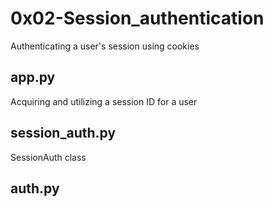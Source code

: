 # 0x02-Session_authentication
Authenticating a user's session using cookies

## app.py
Acquiring and utilizing a session ID for a user

## session_auth.py
SessionAuth class

## auth.py
